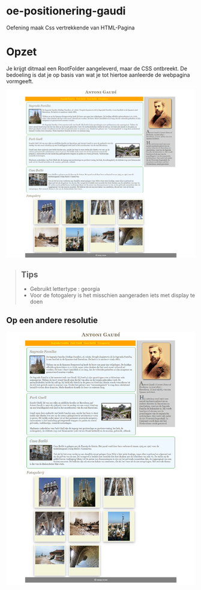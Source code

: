 # oe-positionering-gaudi
Oefening maak Css vertrekkende van HTML-Pagina

# Opzet
Je krijgt ditmaal een RootFolder aangeleverd, maar de CSS ontbreekt. De bedoeling is dat je op basis van wat je tot hiertoe aanleerde de webpagina vormgeeft.

![Einduitwerking](img/GaudiView1.png)



> ## Tips
> - Gebruikt lettertype : georgia
> - Voor de fotogalery is het misschien aangeraden iets met display te doen

## Op een andere resolutie
![Einduitwerking-res](img/GaudiView2.png)

